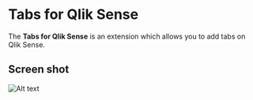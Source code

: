 # Tabs for Qlik Sense
The **Tabs for Qlik Sense** is an extension which allows you to add tabs on Qlik Sense.

## Screen shot

![Alt text](./images/Demo.png)

